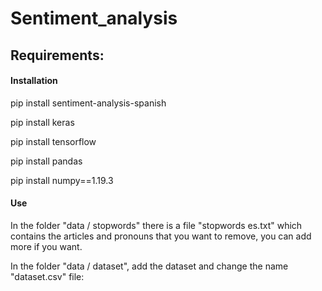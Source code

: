 <h1>Sentiment_analysis</h1>
<h2>Requirements:</h2>
<h4>Installation</h4>
<p>pip install sentiment-analysis-spanish</p>
<p>pip install keras</p>
<p>pip install tensorflow</p>
<p>pip install pandas</p>
<p>pip install numpy==1.19.3</p>
<h4>Use</h4>
<p>In the folder "data / stopwords" there is a file "stopwords es.txt" which contains the articles and pronouns that you want to remove, you can add more if you want.</p>
<p>In the folder "data / dataset", add the dataset and change the name "dataset.csv" file:</p>
